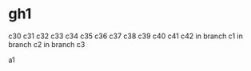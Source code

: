 # gh1
c30
c31
c32
c33
c34
c35
c36
c37
c38
c39
c40
c41
c42
in branch c1
in branch c2
in branch c3

a1
